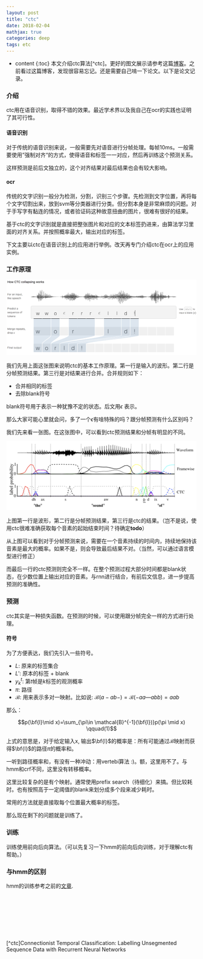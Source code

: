 ```yaml
---
layout: post
title: "ctc"
date: 2018-02-04
mathjax: true
categories: deep
tags: etc
---
```

* content
{:toc}
本文介绍ctc算法[^ctc]。更好的图文展示请参考这篇[博客](https://distill.pub/2017/ctc/)。之前看过这篇博客，发现很容易忘记。还是需要自己啃一下论文。以下是论文记录。



### 介绍

ctc用在语音识别，取得不错的效果。最近学术界以及我自己在ocr的实践也证明了其可行性。

#### 语音识别

对于传统的语音识别来说，一般需要先对语音进行分帧处理。每帧10ms。一般需要使用”强制对齐“的方式，使得语音和标签一一对应，然后再训练这个预测关系。

这样预测是前后文独立的，这个对齐结果对最后结果也会有较大影响。

#### ocr

传统的文字识别一般分为检测，分割，识别三个步骤。先检测到文字位置，再将每个文字切割出来，放到svm等分类器进行分类。但分割本身是非常麻烦的问题。对于手写字有黏连的情况，或者验证码这种故意扭曲的图片，很难有很好的结果。

基于ctc的文字识别就是直接把整张图片和对应的文本标签扔进来，由算法学习里面的对齐关系。并按照概率最大，输出对应的标签。

下文主要以ctc在语音识别上的应用进行举例。改天再专门介绍ctc在ocr上的应用实例。

### 工作原理

![](../assets/ctc/ctc_predict.png)

我们先用上面这张图来说明ctc的基本工作原理。第一行是输入的波形。第二行是分帧预测结果。第三行是对结果进行合并。合并规则如下：

* 合并相同的标签
* 去除blank符号

blank符号用于表示一种犹豫不定的状态。后文用$\epsilon$ 表示。

那么大家可能心里就会问，多了一个$\epsilon$有啥特殊的吗？跟分帧预测有什么区别吗？

我们先来看一张图。在这张图中，可以看到ctc预测结果和分帧有明显的不同。

![](../assets/ctc/ctc_vs_frame.png)

上图第一行是波形，第二行是分帧预测结果，第三行是ctc的结果。（岂不是说，使用ctc很难准确获取每个音素的起始结束时间？待确定**todo**）

从上图可以看到对于分帧预测来说，需要在一个音素持续的时间内，持续地保持该音素是最大的概率。如果不是，则会导致最后结果不对。（当然，可以通过语言模型进行修正）

而最后一行的ctc预测则完全不一样。在整个预测过程大部分时间都是blank状态，在少数位置上输出对应的音素。与rnn进行结合，有前后文信息，进一步提高预测的准确性。

### 预测

ctc其实是一种损失函数。在预测的时候，可以使用跟分帧完全一样的方式进行处理。

#### 符号

为了方便表达，我们先引入一些符号。

* $L$: 原来的标签集合
* $L'$: 原本的标签 + blank
* $y_k^t$: 第$t$帧是$k$标签的观测概率
* $\pi$: 路径
* $\mathcal{B}$: 用来表示多对一映射。比如说: $\mathcal{B}(a-ab-)=\mathcal{B}(-aa—abb)=aab$

那么：

$$p(\bf{l}\mid x)=\sum_{\pi\in \mathcal{B}^{-1}(\bf{l})}p(\pi \mid x) \qquad(1)$$

上式的意思是，对于给定输入x, 输出$\bf{l}$的概率是：所有可能通过$\mathcal{B}$映射而获得$\bf{l}$的路径$\pi$的概率和。

一听到路径概率和，有没有一种冲动：用vertebi算法 :)。额，这里用不了。与hmm和crf不同，这里没有转移概率。

这里比较复杂的是有个映射。通常使用prefix search（待细化）来搞。但比较耗时。也有按照高于一定阈值的blank来划分成多个段来减少耗时。

常用的方法就是直接取每个位置最大概率的标签。

那么现在剩下的问题就是训练了。

### 训练

训练使用前向后向算法。（可以先复习一下hmm的前向后向训练，对于理解ctc有帮助。）



### 与hmm的区别

hmm的训练参考之前的[文章](http://vsooda.github.io/2015/10/27/hmm-tts/).



​		
​		
​	
​	
​		
​			
​				
[^ctc]Connectionist Temporal Classification: Labelling Unsegmented
Sequence Data with Recurrent Neural Networks


​			
​		
​	